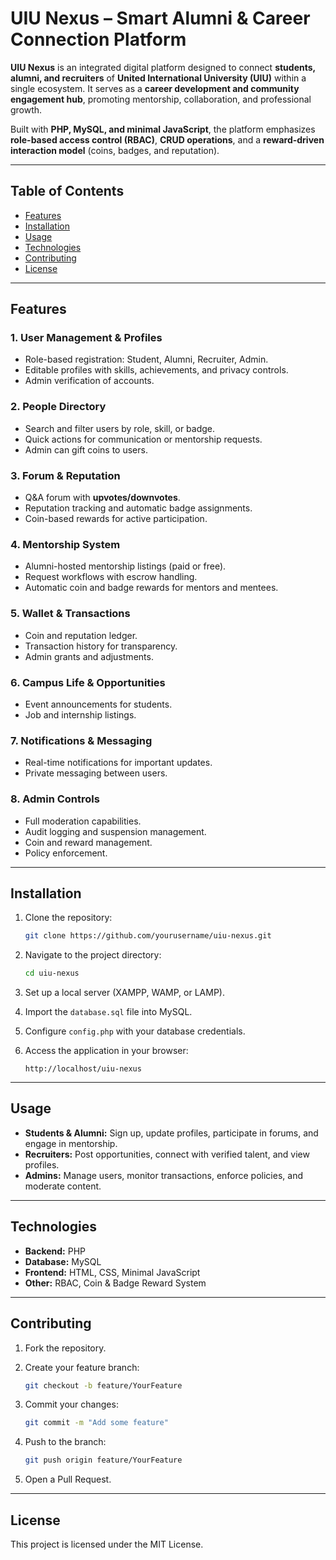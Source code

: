 # UIU Nexus – Smart Alumni & Career Connection Platform

**UIU Nexus** is an integrated digital platform designed to connect **students, alumni, and recruiters** of **United International University (UIU)** within a single ecosystem. It serves as a **career development and community engagement hub**, promoting mentorship, collaboration, and professional growth.

Built with **PHP, MySQL, and minimal JavaScript**, the platform emphasizes **role-based access control (RBAC)**, **CRUD operations**, and a **reward-driven interaction model** (coins, badges, and reputation).

---

## Table of Contents

* [Features](#features)
* [Installation](#installation)
* [Usage](#usage)
* [Technologies](#technologies)
* [Contributing](#contributing)
* [License](#license)

---

## Features

### 1. User Management & Profiles

* Role-based registration: Student, Alumni, Recruiter, Admin.
* Editable profiles with skills, achievements, and privacy controls.
* Admin verification of accounts.

### 2. People Directory

* Search and filter users by role, skill, or badge.
* Quick actions for communication or mentorship requests.
* Admin can gift coins to users.

### 3. Forum & Reputation

* Q&A forum with **upvotes/downvotes**.
* Reputation tracking and automatic badge assignments.
* Coin-based rewards for active participation.

### 4. Mentorship System

* Alumni-hosted mentorship listings (paid or free).
* Request workflows with escrow handling.
* Automatic coin and badge rewards for mentors and mentees.

### 5. Wallet & Transactions

* Coin and reputation ledger.
* Transaction history for transparency.
* Admin grants and adjustments.

### 6. Campus Life & Opportunities

* Event announcements for students.
* Job and internship listings.

### 7. Notifications & Messaging

* Real-time notifications for important updates.
* Private messaging between users.

### 8. Admin Controls

* Full moderation capabilities.
* Audit logging and suspension management.
* Coin and reward management.
* Policy enforcement.

---

## Installation

1. Clone the repository:

   ```bash
   git clone https://github.com/yourusername/uiu-nexus.git
   ```
2. Navigate to the project directory:

   ```bash
   cd uiu-nexus
   ```
3. Set up a local server (XAMPP, WAMP, or LAMP).
4. Import the `database.sql` file into MySQL.
5. Configure `config.php` with your database credentials.
6. Access the application in your browser:

   ```
   http://localhost/uiu-nexus
   ```

---

## Usage

* **Students & Alumni:** Sign up, update profiles, participate in forums, and engage in mentorship.
* **Recruiters:** Post opportunities, connect with verified talent, and view profiles.
* **Admins:** Manage users, monitor transactions, enforce policies, and moderate content.

---

## Technologies

* **Backend:** PHP
* **Database:** MySQL
* **Frontend:** HTML, CSS, Minimal JavaScript
* **Other:** RBAC, Coin & Badge Reward System

---

## Contributing

1. Fork the repository.
2. Create your feature branch:

   ```bash
   git checkout -b feature/YourFeature
   ```
3. Commit your changes:

   ```bash
   git commit -m "Add some feature"
   ```
4. Push to the branch:

   ```bash
   git push origin feature/YourFeature
   ```
5. Open a Pull Request.

---

## License

This project is licensed under the MIT License.
